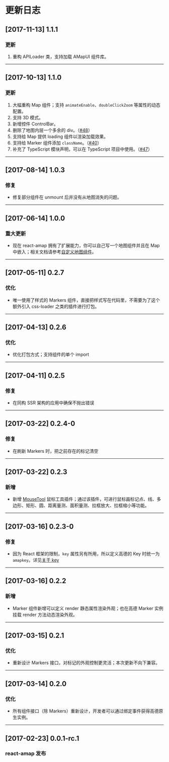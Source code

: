 # 更新日志


## [2017-11-13] 1.1.1

### 更新

1. 重构 APILoader 类，支持加载 AMapUI 组件库。

---

## [2017-10-13] 1.1.0

### 更新

1. 大幅重构 Map 组件；支持 `animateEnable`、`doubleClickZoom` 等属性的动态配置。
2. 支持 3D 模式。
3. 新增控件 ControlBar。
4. 删除了地图内层一个多余的 div。（[#48](https://github.com/ElemeFE/react-amap/issues/48)）
3. 支持给 Map 提供 loading 组件以渲染加载效果。
2. 支持给 Marker 组件添加 `className`。（[#40](https://github.com/ElemeFE/react-amap/issues/40)）
3. 补充了 TypeScript 模块声明，可以在 TypeScript 项目中使用。（[#47](https://github.com/ElemeFE/react-amap/issues/47)）

---

## [2017-08-14] 1.0.3

### 修复

* 修复部分组件在 unmount 后并没有从地图消失的问题。

---

## [2017-06-14] 1.0.0

### 重大更新

* 现在 react-amap 拥有了扩展能力，你可以自己写一个地图组件并且在 Map 中嵌入；相关文档请参考[自定义地图组件](https://elemefe.github.io/react-amap/articles/extend)。

---

## [2017-05-11] 0.2.7

### 优化

* 唯一使用了样式的 Markers 组件，直接把样式写在代码里，不需要为了这个额外引入 css-loader 之类的插件进行打包。

---

## [2017-04-13] 0.2.6

### 优化

* 优化打包方式；支持组件的单个 import

---

## [2017-04-11] 0.2.5

### 修复

* 在同构 SSR 架构的应用中确保不抛出错误

---

## [2017-03-22] 0.2.4-0

### 修复

* 在刷新 Markers 时，把之前存在的标记清空

---

## [2017-03-22] 0.2.3

### 新增

* 新增 [MouseTool](https://elemefe.github.io/react-amap/components/mousetool) 鼠标工具插件；通过该插件，可进行鼠标画标记点、线、多边形、矩形、圆、距离量测、面积量测、拉框放大、拉框缩小等功能。

---

## [2017-03-16] 0.2.3-0

### 修复

* 因为 React 框架的限制，`key` 属性另有所用，所以定义高德的 Key 时统一为 `amapkey`。详见[关于 key](https://elemefe.github.io/react-amap/articles/start#关于-key)

---

## [2017-03-16] 0.2.2

### 新增

* Marker 组件新增可以定义 render 静态属性渲染外观；也在高德 Marker 实例挂载 render 方法动态渲染外观。

---

## [2017-03-15] 0.2.1

### 优化

* 重新设计 Markers 接口，对标记的外观控制更灵活；本次更新不向下兼容。

---

## [2017-03-14] 0.2.0

### 优化

* 所有组件接口（除 Markers）重新设计，开发者可以通过绑定事件获得高德原生实例。

---

## [2017-02-23] 0.0.1-rc.1

### react-amap 发布
